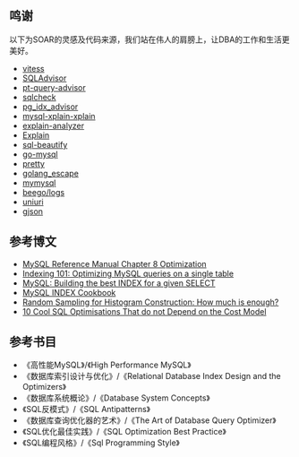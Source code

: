 ## 鸣谢

以下为SOAR的灵感及代码来源，我们站在伟人的肩膀上，让DBA的工作和生活更美好。

* [vitess](https://github.com/vitessio/vitess)
* [SQLAdvisor](https://github.com/Meituan-Dianping/SQLAdvisor)
* [pt-query-advisor](https://www.percona.com/doc/percona-toolkit/2.1/pt-query-advisor.html)
* [sqlcheck](https://github.com/jarulraj/sqlcheck)
* [pg_idx_advisor](https://github.com/cohenjo/pg_idx_advisor)
* [mysql-xplain-xplain](https://github.com/rap2hpoutre/mysql-xplain-xplain)
* [explain-analyzer](https://github.com/Preetam/explain-analyzer)
* [Explain](https://github.com/goghcrow/explain/blob/master/Explain.php)
* [sql-beautify](https://github.com/jkramer/sql-beautify)
* [go-mysql](https://github.com/percona/go-mysql)
* [pretty](https://github.com/kr/pretty)
* [golang_escape](https://github.com/liule/golang_escape)
* [mymysql](https://github.com/ziutek/mymysql)
* [beego/logs](https://github.com/astaxie/beego/logs)
* [uniuri](https://github.com/dchest/uniuri)
* [gjson](https://github.com/tidwall/gjson)

## 参考博文

* [MySQL Reference Manual Chapter 8 Optimization](https://dev.mysql.com/doc/refman/8.0/en/optimization.html)
* [Indexing 101: Optimizing MySQL queries on a single table](https://www.percona.com/blog/2015/04/27/indexing-101-optimizing-mysql-queries-on-a-single-table/)
* [MySQL: Building the best INDEX for a given SELECT](http://mysql.rjweb.org/doc.php/index_cookbook_mysql)
* [MySQL INDEX Cookbook](http://mysql.rjweb.org/slides/cook.pdf)
* [Random Sampling for Histogram Construction: How much is enough?](http://www.mathcs.emory.edu/~cheung/papers/StreamDB/Histogram/1998-Chaudhuri-Histo.pdf)
* [10 Cool SQL Optimisations That do not Depend on the Cost Model](https://blog.jooq.org/2017/09/28/10-cool-sql-optimisations-that-do-not-depend-on-the-cost-model/)

## 参考书目

* 《高性能MySQL》/《High Performance MySQL》 
* 《数据库索引设计与优化》/《Relational Database Index Design and the Optimizers》 
* 《数据库系统概论》/《Database System Concepts》 
* 《SQL反模式》/《SQL Antipatterns》 
* 《数据库查询优化器的艺术》/《The Art of Database Query Optimizer》 
* 《SQL优化最佳实践》/《SQL Optimization Best Practice》
* 《SQL编程风格》/《Sql Programming Style》
